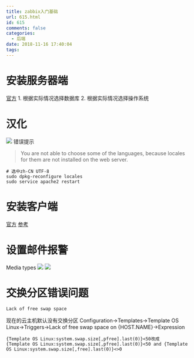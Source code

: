 ```yaml
---
title: zabbix入门基础
url: 615.html
id: 615
comments: false
categories:
  - 后端
date: 2018-11-16 17:40:04
tags:
---
```


# 安装服务器端

[官方](https://www.zabbix.com/download) 1\. 根据实际情况选择数据库 2. 根据实际情况选择操作系统

# 汉化

![](/wp-content/uploads/2018/11/2018-11-16-17-36-53屏幕截图.png) 错误提示

> You are not able to choose some of the languages, because locales for them are not installed on the web server.

    # 选中zh-CN UTF-8
    sudo dpkg-reconfigure locales
    sudo service apache2 restart
    

# 安装客户端

[官方](https://www.zabbix.com/documentation/3.2/manual/installation/install_from_packages/agent_installation) [参考](https://tecadmin.net/install-zabbix-agent-on-centos-rhel/)

# 设置邮件报警

Media types ![](/wp-content/uploads/2018/11/zabbix-email.png) ![](/wp-content/uploads/2018/11/zabbix-email-1.png)

# 交换分区错误问题

    Lack of free swap space
    

现在的云主机默认没有交换分区 Configuration->Templates->Template OS Linux->Triggers->Lack of free swap space on {HOST.NAME}->Expression

    {Template OS Linux:system.swap.size[,pfree].last(0)}<50改成
    {Template OS Linux:system.swap.size[,pfree].last(0)}<50 and {Template OS Linux:system.swap.size[,free].last(0)}<>0